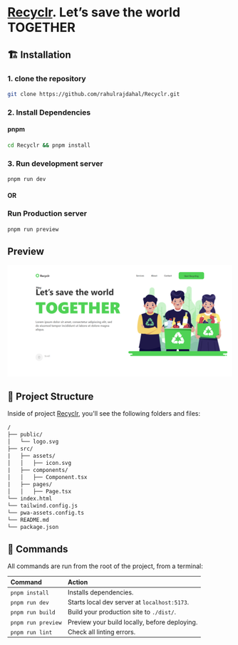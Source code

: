 # [Recyclr](https://recyclrr.netlify.app/). Let’s save the world TOGETHER

## 🏗 Installation

### 1. clone the repository

```sh
git clone https://github.com/rahulrajdahal/Recyclr.git
```

### 2. Install Dependencies

#### pnpm

```sh
cd Recyclr && pnpm install
```

### 3. Run development server

```sh
pnpm run dev
```

#### OR

### Run Production server

```sh
pnpm run preview
```

## Preview

[![Recyclr](./screenshots/Recyclr.png)](https://recyclrr.netlify.app/)

## 🚀 Project Structure

Inside of project [Recyclr](https://recyclrr.netlify.app/), you'll see the following folders and files:

```text
/
├── public/
│   └── logo.svg
├── src/
|   ├── assets/
│   │   ├── icon.svg
|   ├── components/
│   │   ├── Component.tsx
|   ├── pages/
│   │   ├── Page.tsx
└── index.html
└── tailwind.config.js
└── pwa-assets.config.ts
└── README.md
└── package.json
```

## 🧞 Commands

All commands are run from the root of the project, from a terminal:

| Command            | Action                                        |
| :----------------- | :-------------------------------------------- |
| `pnpm install`     | Installs dependencies.                        |
| `pnpm run dev`     | Starts local dev server at `localhost:5173`.  |
| `pnpm run build`   | Build your production site to `./dist/`.      |
| `pnpm run preview` | Preview your build locally, before deploying. |
| `pnpm run lint`    | Check all linting errors.                     |
